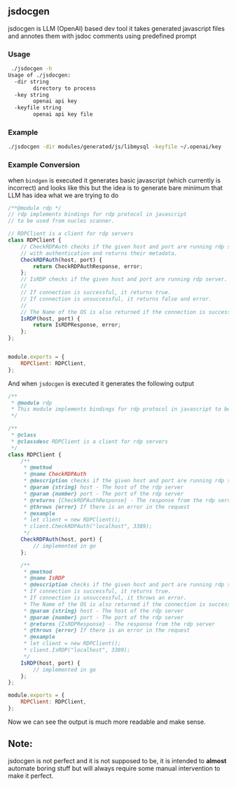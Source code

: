 ## jsdocgen

jsdocgen is LLM (OpenAI) based dev tool it takes generated javascript files and annotes them with jsdoc comments using predefined prompt

### Usage

```bash
 ./jsdocgen -h
Usage of ./jsdocgen:
  -dir string
    	directory to process
  -key string
    	openai api key
  -keyfile string
    	openai api key file
```

### Example

```bash
./jsdocgen -dir modules/generated/js/libmysql -keyfile ~/.openai/key
```


### Example Conversion

when `bindgen` is executed it generates basic javascript (which currently is incorrect) and looks like this but the idea is to generate bare minimum that LLM has idea what we are trying to do

```javascript
/**@module rdp */
// rdp implements bindings for rdp protocol in javascript
// to be used from nuclei scanner.

// RDPClient is a client for rdp servers
class RDPClient {
    // CheckRDPAuth checks if the given host and port are running rdp server
    // with authentication and returns their metadata.
    CheckRDPAuth(host, port) {
        return CheckRDPAuthResponse, error;
    };
    // IsRDP checks if the given host and port are running rdp server.
    // 
    // If connection is successful, it returns true.
    // If connection is unsuccessful, it returns false and error.
    // 
    // The Name of the OS is also returned if the connection is successful.
    IsRDP(host, port) {
        return IsRDPResponse, error;
    };
};


module.exports = {
    RDPClient: RDPClient,
};
```

And when `jsdocgen` is executed it generates the following output

```javascript
/**
 * @module rdp
 * This module implements bindings for rdp protocol in javascript to be used from nuclei scanner.
 */

/**
 * @class
 * @classdesc RDPClient is a client for rdp servers
 */
class RDPClient {
    /**
     * @method
     * @name CheckRDPAuth
     * @description checks if the given host and port are running rdp server with authentication and returns their metadata.
     * @param {string} host - The host of the rdp server
     * @param {number} port - The port of the rdp server
     * @returns {CheckRDPAuthResponse} - The response from the rdp server
     * @throws {error} If there is an error in the request
     * @example
     * let client = new RDPClient();
     * client.CheckRDPAuth("localhost", 3389);
     */
    CheckRDPAuth(host, port) {
        // implemented in go
    };

    /**
     * @method
     * @name IsRDP
     * @description checks if the given host and port are running rdp server.
     * If connection is successful, it returns true.
     * If connection is unsuccessful, it throws an error.
     * The Name of the OS is also returned if the connection is successful.
     * @param {string} host - The host of the rdp server
     * @param {number} port - The port of the rdp server
     * @returns {IsRDPResponse} - The response from the rdp server
     * @throws {error} If there is an error in the request
     * @example
     * let client = new RDPClient();
     * client.IsRDP("localhost", 3389);
     */
    IsRDP(host, port) {
        // implemented in go
    };
};

module.exports = {
    RDPClient: RDPClient,
};
```

Now we can see the output is much more readable and make sense.

## Note:

jsdocgen is not perfect and it is not supposed to be, it is intended to **almost** automate boring stuff but will always require some manual intervention to make it perfect.
